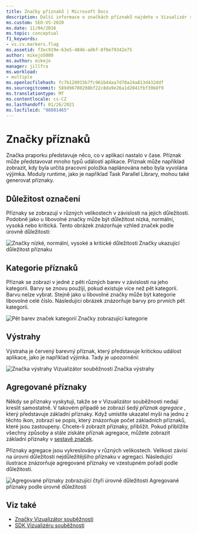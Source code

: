 ```yaml
---
title: Značky příznaků | Microsoft Docs
description: Další informace o značkách příznaků najdete v Vizualizér souběžnosti sady Visual Studio. Značka praporku představuje něco, co v aplikaci nastalo v čase.
ms.custom: SEO-VS-2020
ms.date: 11/04/2016
ms.topic: conceptual
f1_keywords:
- vs.cv.markers.flag
ms.assetid: f3ec919e-63e5-484b-adbf-8f0e79342e75
author: mikejo5000
ms.author: mikejo
manager: jillfra
ms.workload:
- multiple
ms.openlocfilehash: fc7b128915b7fc961b44aa7d70a24a813d432ddf
ms.sourcegitcommit: 589d96700208bf22c8da9e26a1d2041fbf39b8f9
ms.translationtype: MT
ms.contentlocale: cs-CZ
ms.lasthandoff: 01/26/2021
ms.locfileid: "98801465"
---
```

# <a name="flag-markers"></a>Značky příznaků
Značka praporku představuje něco, co v aplikaci nastalo v čase. Příznak může představovat mnoho typů událostí aplikace. Příznak může například zobrazit, kdy byla určitá pracovní položka naplánována nebo byla vyvolána výjimka. Moduly runtime, jako je například Task Parallel Library, mohou také generovat příznaky.

## <a name="flag-importance"></a>Důležitost označení
 Příznaky se zobrazují v různých velikostech v závislosti na jejich důležitosti. Podobně jako u libovolné značky může být důležitost nízká, normální, vysoká nebo kritická.  Tento obrázek znázorňuje vzhled značek podle úrovně důležitosti:

 ![Značky nízké, normální, vysoké a kritické důležitosti](../profiling/media/cvmarkerimportance.png "CVMarkerImportance") Značky ukazující důležitost příznaku

## <a name="flag-category"></a>Kategorie příznaků
 Příznak se zobrazí v jedné z pěti různých barev v závislosti na jeho kategorii. Barvy se znovu použijí, pokud existuje více než pět kategorií. Barvu nelze vybrat. Stejně jako u libovolné značky může být kategorie libovolné celé číslo. Následující obrázek znázorňuje barvy pro prvních pět kategorií.

 ![Pět barev značek kategorií](../profiling/media/cvmarkercategory.png "CVMarkerCategory") Značky zobrazující kategorie

## <a name="alerts"></a>Výstrahy
 Výstraha je červený barevný příznak, který představuje kritickou událost aplikace, jako je například výjimka.  Tady je upozornění:

 ![Značka výstrahy Vizualizátor souběžnosti](../profiling/media/cvmarkeralert.png "CVMarkerAlert") Značka výstrahy

## <a name="aggregation-flags"></a>Agregované příznaky
 Někdy se příznaky vyskytují, takže se v Vizualizátor souběžnosti nedají kreslit samostatně. V takovém případě se zobrazí šedý *příznak agregace* , který představuje základní příznaky. Když umístíte ukazatel myši na jednu z těchto ikon, zobrazí se popis, který znázorňuje počet základních příznaků, které jsou zastoupeny. Chcete-li zobrazit příznaky, přiblížit. Pokud přiblížíte všechny způsoby a stále získáte příznak agregace, můžete zobrazit základní příznaky v [sestavě značek](../profiling/markers-report.md).

 Příznaky agregace jsou vykreslovány v různých velikostech. Velikost závisí na úrovni důležitosti nejdůležitějšího příznaku v agregaci. Následující ilustrace znázorňuje agregované příznaky ve vzestupném pořadí podle důležitosti.

 ![Agregované příznaky zobrazující čtyři úrovně důležitosti](../profiling/media/cvmarkeraggregate.png "CVMarkerAggregate") Agregované příznaky podle úrovně důležitosti

## <a name="see-also"></a>Viz také
- [Značky Vizualizátor souběžnosti](../profiling/concurrency-visualizer-markers.md)
- [SDK Vizualizéru souběžnosti](../profiling/concurrency-visualizer-sdk.md)